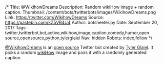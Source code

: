 /*
Title: @WikihowDreams
Description: Random wikiHow image + random caption.
Thumbnail: /content/bots/twitterbots/images/WikihowDreams.png
Link: https://twitter.com/WikihowDreams
Source: https://pastebin.com/kZ5VB4U4
Author: botsheeter.py
Date: September 20, 2017
Tags: twitter,twitterbot,bot,active,wikihow,image,caption,comedy,humor,open source,opensource,python,tylerglaiel
Nav: hidden
Robots: index,follow
*/

[@WikihowDreams](https://twitter.com/WikihowDreams) is an [open source](https://pastebin.com/kZ5VB4U4) Twitter bot created by [Tyler Glaiel](https://twitter.com/TylerGlaiel). It picks a random [wikiHow](https://en.wikipedia.org/wiki/WikiHow) image and pairs it with a randomly generated caption.
